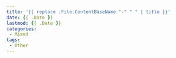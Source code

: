```yaml
---
title: '{{ replace .File.ContentBaseName "-" " " | title }}'
date: {{ .Date }}
lastmod: {{ .Date }}
categories:
 - Mixed
tags:
 - Other
---
```

